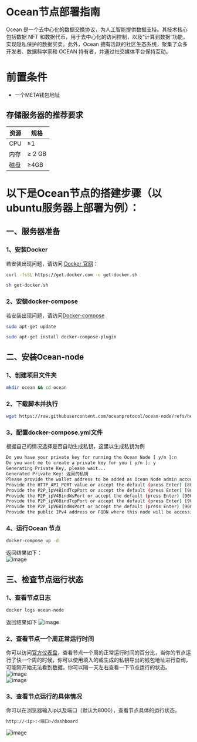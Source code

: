 # Ocean节点部署指南  

Ocean 是一个去中心化的数据交换协议，为人工智能提供数据支持。其技术核心包括数据 NFT 和数据代币，用于去中心化的访问控制，以及“计算到数据”功能，实现隐私保护的数据买卖。此外，Ocean 拥有活跃的社区生态系统，聚集了众多开发者、数据科学家和 OCEAN 持有者，并通过社交媒体平台保持互动。  

# 前置条件
- 一个META钱包地址
## 存储服务器的推荐要求

| 资源          | 规格                             |
|---------------|----------------------------------|
| CPU           | ≥1                               |
| 内存          | ≥ 2 GB                           |
| 磁盘           | ≥4GB                             |

# 以下是Ocean节点的搭建步骤（以ubuntu服务器上部署为例）： 
## 一、服务器准备  
### 1、安装Docker  
若安装出现问题，请访问 [Docker 官网](https://docs.docker.com/engine/install/)：

   ```bash
   curl -fsSL https://get.docker.com -o get-docker.sh
   ```
   ```bash
   sh get-docker.sh
   ```
### 2、安装docker-compose  
若安装出现问题，请访问[Docker-compose](https://docs.docker.com/compose/install/linux/#install-using-the-repository)  
```bash
sudo apt-get update
```
```bash
sudo apt-get install docker-compose-plugin
```
## 二、安装Ocean-node  
### 1、创建项目文件夹  
```bash
mkdir ocean && cd ocean
```
### 2、下载脚本并执行  
```bash
wget https://raw.githubusercontent.com/oceanprotocol/ocean-node/refs/heads/main/scripts/ocean-node-quickstart.sh && chmod +x ocean-node-quickstart.sh && ./ocean-node-quickstart.sh
```
### 3、配置docker-compose.yml文件  
根据自己的情况选择是否自动生成私钥，这里以生成私钥为例  
```bash
Do you have your private key for running the Ocean Node [ y/n ]:n 
Do you want me to create a private key for you [ y/n ]: y 
Generating Private Key, please wait...
Generated Private Key: 返回的私钥
Please provide the wallet address to be added as Ocean Node admin account: 输入一个钱包地址，作为管理账户的钱包地址
Provide the HTTP_API_PORT value or accept the default (press Enter) [8000]:一般都默认，直接回车
Provide the P2P_ipV4BindTcpPort or accept the default (press Enter) [9000]: 
Provide the P2P_ipV4BindWsPort or accept the default (press Enter) [9001]: 
Provide the P2P_ipV6BindTcpPort or accept the default (press Enter) [9002]: 
Provide the P2P_ipV6BindWsPort or accept the default (press Enter) [9003]: 
Provide the public IPv4 address or FQDN where this node will be accessible:填入服务器的public ipv4，通常为服务器ip
```
### 4、运行Ocean 节点  
```bash
docker-compose up -d
```
返回结果如下：  
![image](https://github.com/user-attachments/assets/7ccd89d4-e038-41b6-999d-bbd5f20702bc)  

## 三、检查节点运行状态  
### 1、查看节点日志  
```bash
docker logs ocean-node
```
返回结果如下
![image](https://github.com/user-attachments/assets/98ef3a13-0627-45bc-b338-816e3e30359e)  

### 2、查看节点一个周正常运行时间  
你可以访问[官方仪表盘](https://nodes.oceanprotocol.com/)，查看节点一个周的正常运行时间的百分比，当你的节点运行了快一个周的时候，你可以使用填入的或生成的私钥导出的钱包地址进行查询，可能刚开始无法看到数据，你可以隔一天左右查看一下节点运行的状态。  
![image](https://github.com/user-attachments/assets/79a65f0b-4c3b-46cb-bc27-3271c06a3446)  
![image](https://github.com/user-attachments/assets/0ab16866-054f-4a5d-9cdd-ed4d840e7453)    

### 3、查看节点运行的具体情况  
你可以在浏览器输入ip以及端口（默认为8000），查看节点具体的运行状态。  
```bash
http://<ip>:<端口>/dashboard
```
![image](https://github.com/user-attachments/assets/b23ff964-bad3-4fdc-8184-8274f8855d84)   








